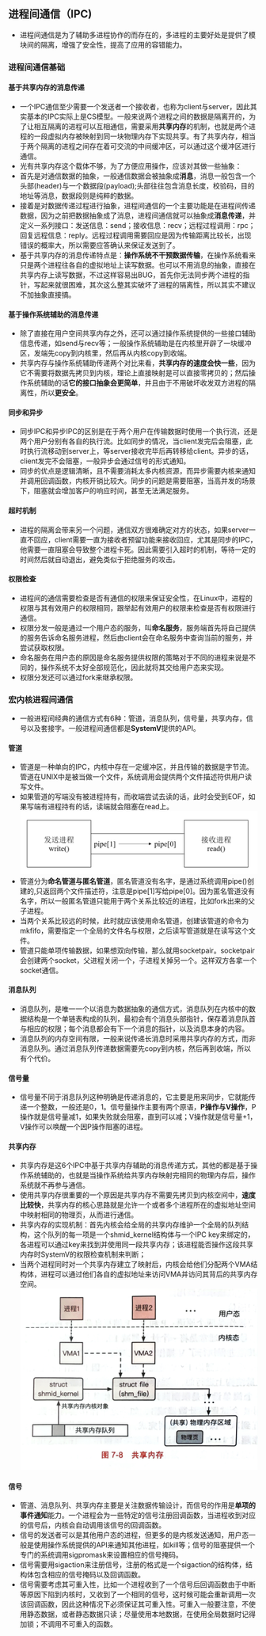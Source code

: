 ## 进程间通信（IPC)
- 进程间通信是为了辅助多进程协作的而存在的，多进程的主要好处是提供了模块间的隔离，增强了安全性，提高了应用的容错能力。
### 进程间通信基础
#### 基于共享内存的消息传递
- 一个IPC通信至少需要一个发送者一个接收者，也称为client与server，因此其实基本的IPC实际上是CS模型。一般来说两个进程之间的数据是隔离开的，为了让相互隔离的进程可以互相通信，需要采用**共享内存**的机制，也就是两个进程的一段虚拟内存被映射到同一块物理内存下实现共享。有了共享内存，相当于两个隔离的进程之间存在着可交流的中间缓冲区，可以通过这个缓冲区进行通信。
- 光有共享内存这个载体不够，为了方便应用操作，应该对其做一些抽象：
- 首先是对通信数据的抽象，一般通信数据会被抽象成**消息**，消息一般包含一个头部(header)与一个数据段(payload);头部往往包含消息长度，校验码，目的地址等消息，数据段则是纯粹的数据。
- 接着是对数据传递过程进行抽象，进程间通信的一个主要功能是在进程间传递数据，因为之前把数据抽象成了消息，进程间通信就可以抽象成**消息传递**，并定义一系列接口：发送信息：send；接收信息：recv；远程过程调用：rpc；回复远程信息：reply。远程过程调用需要回应是因为传输距离比较长，出现错误的概率大，所以需要应答确认来保证发送到了。
- 基于共享内存的消息传递特点是：**操作系统不干预数据传输**，在操作系统看来只是两个进程往各自的虚拟地址上读写数据。也可以不用消息的抽象，直接在共享内存上读写数据，不过这样容易出BUG，首先你无法同步两个进程的指针，写起来就很困难，其次这么整其实破坏了进程的隔离性，所以其实不建议不加抽象直接搞。
#### 基于操作系统辅助的消息传递
- 除了直接在用户空间共享内存之外，还可以通过操作系统提供的一些接口辅助信息传递，如send与recv等；一般操作系统辅助是在内核里开辟了一块缓冲区，发端先copy到内核里，然后再从内核copy到收端。
- 共享内存与操作系统辅助传递两个对比来看，**共享内存的速度会快一些**，因为它不需要将数据先拷贝到内核，理论上直接映射是可以直接零拷贝的；然后操作系统辅助的话**它的接口抽象会更简单**，并且由于不用破坏收发双方进程的隔离性，所以**更安全**。
#### 同步和异步
- 同步IPC和异步IPC的区别是在于两个用户在传输数据时使用一个执行流，还是两个用户分别有各自的执行流。比如同步的情况，当client发完后会阻塞，此时执行流移动到server上，等server接收完毕后再转移给client。异步的话，client发完不会阻塞，一般异步会通过信号的形式通知。
- 同步的优点是逻辑清晰，且不需要消耗太多内核资源，而异步需要内核来通知并调用回调函数，内核开销比较大。同步的问题是需要阻塞，当高并发的场景下，阻塞就会增加客户的响应时间，甚至无法满足服务。
#### 超时机制
- 进程的隔离会带来另一个问题，通信双方很难确定对方的状态，如果server一直不回应，client需要一直为接收者预留功能来接收回应，尤其是同步的IPC，他需要一直阻塞会导致整个进程卡死。因此需要引入超时的机制，等待一定的时间然后就自动退出，避免类似于拒绝服务的攻击。
#### 权限检查
- 进程间的通信需要检查是否有通信的权限来保证安全性，在Linux中，进程的权限与其有效用户的权限相同，跟举起有效用户的权限来检查是否有权限进行通信。
- 权限分发一般是通过一个用户态的服务，叫**命名服务**，服务端首先将自己提供的服务告诉命名服务进程，然后由client会在命名服务中查询当前的服务，并尝试获取权限。
- 命名服务在用户态的原因是命名服务提供权限的策略对于不同的进程来说是不同的，操作系统不太好全部规范化，因此就将其交给用户态来实现。
- 权限分发还可以通过fork来继承权限。
### 宏内核进程间通信
- 一般进程间经典的通信方式有6种：管道，消息队列，信号量，共享内存，信号以及套接字。一般进程间通信都是**SystemV**提供的API。
#### 管道
- 管道是一种单向的IPC，内核中存在一定缓冲区，并且传输的数据是字节流。管道在UNIX中是被当做一个文件，系统调用会提供两个文件描述符供用户读写文件。
- 如果管道的写端没有被进程持有，而收端尝试去读的话，此时会受到EOF，如果写端有进程持有的话，读端就会阻塞在read上。
![](image/2022-02-11-14-10-56.png)
- 管道分为**命名管道与匿名管道**，匿名管道没有名字，是通过系统调用pipe()创建的,只返回两个文件描述符，注意是pipe[1]写给pipe[0]。因为匿名管道没有名字，所以一般匿名管道只能用于两个关系比较近的进程，比如fork出来的父子进程。
- 当两个关系比较远的时候，此时就应该使用命名管道，创建该管道的命令为mkfifo，需要指定一个全局的文件名与权限，之后读写管道就是在读写这个文件。
- 管道只能单项传输数据，如果想双向传输，那么就用socketpair。socketpair会创建两个socket，父进程关闭一个，子进程关掉另一个。这样双方各拿一个socket通信。
#### 消息队列
- 消息队列，是唯一一个以消息为数据抽象的通信方式，消息队列在内核中的数据结构是一个单链表构成的队列，最初会有个消息头部指针，保存着消息队首与相应的权限；每个消息都会有下一个消息的指针，以及消息本身的内容。
- 消息队列的内存空间有限，一般来说传递长消息时采用共享内存的方式，而非消息队列。通过消息队列传递数据需要先copy到内核，然后再到收端，所以有个代价。
#### 信号量
- 信号量不同于消息队列这种明确是传递消息的，它主要是用来同步，它就能传递一个整数，一般还是0，1。信号量操作主要有两个原语，**P操作与V操作**，P操作就是信号量减1，如果失败就会阻塞，直到可以减；V操作就是信号量+1，V操作可以唤醒一个因P操作阻塞的进程。
#### 共享内存
- 共享内存是这6个IPC中基于共享内存辅助的消息传递方式，其他的都是基于操作系统辅助的，也就是当操作系统给共享内存映射完相同的物理内存后，操作系统就不再参与通信。
- 使用共享内存很重要的一个原因是共享内存不需要先拷贝到内核空间中，**速度比较快**，共享内存的核心思路就是允许一个或者多个进程所在的虚拟地址空间中映射相同的物理页，从而进行通信。
- 共享内存的实现机制：首先内核会给全局的共享内存维护一个全局的队列结构，这个队列的每一项是一个shmid_kernel结构体与一个IPC key来绑定的，各进程可以通过key来找到并使用同一段共享内存；该进程能否操作这段共享内存时SystemV的权限检查机制来判断；
- 当两个进程同时对一个共享内存建立了映射后，内核会给他们分配两个VMA结构体，进程可以通过他们各自的虚拟地址来访问VMA并访问其背后的共享内存空间。
![](image/2022-02-11-15-07-35.png)
#### 信号
- 管道、消息队列、共享内存主要是关注数据传输设计，而信号的作用是**单项的事件通知**能力。一个进程会为一些特定的信号注册回调函数，当进程收到对应的信号后，内核会自动调用该信号的回调函数。
- 信号的发送者可以是其他用户态的进程，但更多的是内核发送通知，用户态一般是使用操作系统提供的API来通知其他进程，如kill等；信号的阻塞提供一个专门的系统调用sigpromask来设置相应的信号掩码。
- 信号需要用sigaction来注册信号，注册的格式是一个sigaction的结构体，结构体包含相应的信号掩码以及回调函数。
- 信号需要考虑其可重入性，比如一个进程收到了一个信号后回调函数由于中断等原因下陷到内核时，又收到了一个相同的信号，这时候可能会重新调用一次该回调函数，因此这种情况下必须保证其可重入性。可重入一般要注意，不使用静态数据，或者静态数据只读；尽量使用本地数据，在使用全局数据时记得加锁；不调用不可重入的函数。